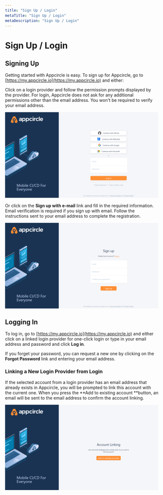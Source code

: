 ```yaml
---
title: "Sign Up / Login"
metaTitle: "Sign Up / Login"
metaDescription: "Sign Up / Login"
---
```

# Sign Up / Login

## Signing Up

Getting started with Appcircle is easy. To sign up for Appcircle, go to [https://my.appcircle.io](https://my.appcircle.io) and either:

Click on a login provider and follow the permission prompts displayed by the provider. For login, Appcircle does not ask for any additional permissions other than the email address. You won't be required to verify your email address.

![](<../assets/image (24).png>)

Or click on the **Sign up with e-mail** link and fill in the required information. Email verification is required if you sign up with email. Follow the instructions sent to your email address to complete the registration.

![](<../assets/image (25).png>)

## Logging In

To log in, go to [https://my.appcircle.io](https://my.appcircle.io) and either click on a linked login provider for one-click login or type in your email address and password and click **Log in**.

If you forget your password, you can request a new one by clicking on the **Forgot Password** link and entering your email address.

### Linking a New Login Provider from Login

If the selected account from a login provider has an email address that already exists in Appcircle, you will be prompted to link this account with the current one. When you press the **Add to existing account **button, an email will be sent to the email address to confirm the account linking.

![](<../assets/image (26).png>)

